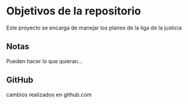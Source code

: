 # Objetivos de la repositorio

Este proyecto se encarga de manejar los planes de la liga de la justicia


## Notas
Pueden hacer lo que quieran...


## GitHub
cambios realizados en github.com
